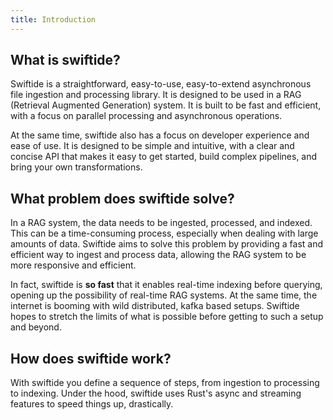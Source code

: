 ```yaml
---
title: Introduction
---
```


## What is swiftide?

Swiftide is a straightforward, easy-to-use, easy-to-extend asynchronous file ingestion and processing library. It is designed to be used in a RAG (Retrieval Augmented Generation) system. It is built to be fast and efficient, with a focus on parallel processing and asynchronous operations.

At the same time, swiftide also has a focus on developer experience and ease of use. It is designed to be simple and intuitive, with a clear and concise API that makes it easy to get started, build complex pipelines, and bring your own transformations.

## What problem does swiftide solve?

In a RAG system, the data needs to be ingested, processed, and indexed. This can be a time-consuming process, especially when dealing with large amounts of data. Swiftide aims to solve this problem by providing a fast and efficient way to ingest and process data, allowing the RAG system to be more responsive and efficient.

In fact, swiftide is **so fast** that it enables real-time indexing before querying, opening up the possibility of real-time RAG systems. At the same time, the internet is booming with wild distributed, kafka based setups. Swiftide hopes to stretch the limits of what is possible before getting to such a setup and beyond.

## How does swiftide work?

With swiftide you define a sequence of steps, from ingestion to processing to indexing. Under the hood, swiftide uses Rust's async and streaming features to speed things up, drastically.
